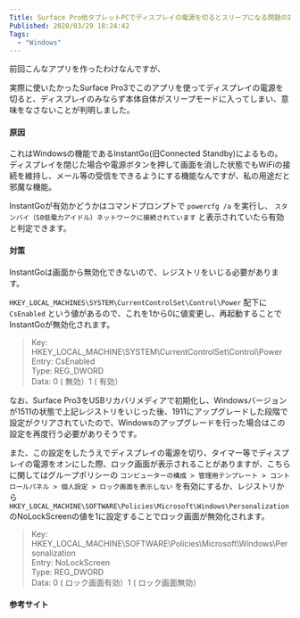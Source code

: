 ```yaml
---
Title: Surface Pro他タブレットPCでディスプレイの電源を切るとスリープになる問題の対応
Published: 2020/03/29 18:24:42
Tags:
  - "Windows"
---
```

前回こんなアプリを作ったわけなんですが、

<?# OEmbed "https://blog.hitsujin.jp/entry/2020/03/26/221031" /?>

実際に使いたかったSurface Pro3でこのアプリを使ってディスプレイの電源を切ると、ディスプレイのみならず本体自体がスリープモードに入ってしまい、意味をなさないことが判明しました。  





#### 原因  
これはWindowsの機能であるInstantGo(旧Connected Standby)によるもの。  
ディスプレイを閉じた場合や電源ボタンを押して画面を消した状態でもWiFiの接続を維持し、メール等の受信をできるようにする機能なんですが、私の用途だと邪魔な機能。  

InstantGoが有効かどうかはコマンドプロンプトで `powercfg /a` を実行し、 `スタンバイ（S0低電力アイドル）ネットワークに接続されています` と表示されていたら有効と判定できます。  

#### 対策  
InstantGoは画面から無効化できないので、レジストリをいじる必要があります。  

`HKEY_LOCAL_MACHINES\SYSTEM\CurrentControlSet\Control\Power` 配下に  `CsEnabled` という値があるので、これを1から0に値変更し、再起動することでInstantGoが無効化されます。  

> Key: HKEY_LOCAL_MACHINE\SYSTEM\CurrentControlSet\Control\Power  
> Entry: CsEnabled  
> Type: REG_DWORD  
> Data: 0 ( 無効）1 ( 有効）  

なお、Surface Pro3をUSBリカバリメディアで初期化し、Windowsバージョンが1511の状態で上記レジストリをいじった後、1911にアップグレードした段階で設定がクリアされていたので、Windowsのアップグレードを行った場合はこの設定を再度行う必要がありそうです。  

また、この設定をしたうえでディスプレイの電源を切り、タイマー等でディスプレイの電源をオンにした際、ロック画面が表示されることがありますが、こちらに関してはグループポリシーの `コンピューターの構成 > 管理用テンプレート > コントロールパネル > 個人設定 > ロック画面を表示しない` を有効にするか、レジストリから `HKEY_LOCAL_MACHINE\SOFTWARE\Policies\Microsoft\Windows\Personalization` のNoLockScreenの値を1に設定することでロック画面が無効化されます。  

> Key: HKEY_LOCAL_MACHINE\SOFTWARE\Policies\Microsoft\Windows\Personalization  
> Entry: NoLockScreen  
> Type: REG_DWORD  
> Data: 0 ( ロック画面有効）1 ( ロック画面無効）  


#### 参考サイト  

<?# OEmbed "https://www.softantenna.com/wp/tips/windows-10-no-lock-window/" /?>

